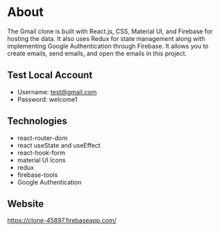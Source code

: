 # About
The Gmail clone is built with React.js, CSS, Material UI, and Firebase for hosting the data. It also uses Redux for state management along with implementing Google Authentication through Firebase. It allows you to create emails, send emails, and open the emails in this project. 

## Test Local Account
- Username: test@gmail.com
- Password: welcome1

## Technologies
- react-router-dom
- react useState and useEffect
- react-hook-form
- material UI Icons
- redux
- firebase-tools
- Google Authentication

## Website
https://clone-45897.firebaseapp.com/
